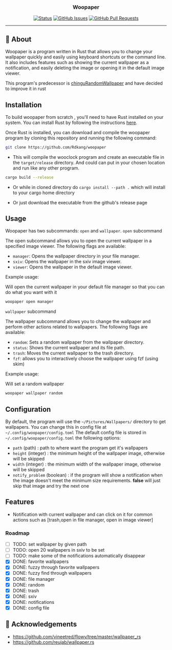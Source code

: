 <h3 align="center">Woopaper</h3>

<div align="center">

  [![Status](https://img.shields.io/badge/status-active-success.svg)]() 
  [![GitHub Issues](https://img.shields.io/github/issues/rdkang/The-Documentation-Compendium.svg)](https://github.com/rdkang/woopaper/issues)
  [![GitHub Pull Requests](https://img.shields.io/github/issues-pr/kylelobo/The-Documentation-Compendium.svg)](https://github.com/kylelobo/The-Documentation-Compendium/pulls)

</div>

---

## 🧐 About
Woopaper is a program written in Rust that allows you to change your wallpaper quickly and easily using keyboard shortcuts or the command line. It also includes features such as showing the current wallpaper as a notification, and easily deleting the image or opening it in the default image viewer.

This program's predecessor is [chinguRandomWallpaper](https://github.com/Rdkang/chinguRandomWallpaper) and have decided to improve it in rust

## Installation
To build woopaper from scratch , you'll need to have Rust installed on your system. You can install Rust by following the instructions [here](https://www.rust-lang.org/tools/install).

Once Rust is installed, you can download and compile the woopaper program by cloning this repository and running the following command:

```bash
git clone https://github.com/Rdkang/woopaper
```
- This will compile the wooclock program and create an executable file in the `target/release` directory. And could can put in your chosen location and run like any other program.
```bash
cargo build --release
```

- Or while in cloned directory do `cargo install --path .` which will install to your cargo home directory

- Or just download the executable from the github's release page


## Usage
Woopaper has two subcommands: `open` and `wallpaper`.
`open` subcommand

The open subcommand allows you to open the current wallpaper in a specified image viewer. The following flags are available:
- `manager`: Opens the wallpaper directory in your file manager.
- `sxiv`: Opens the wallpaper in the sxiv image viewer.
- `viewer`: Opens the wallpaper in the default image viewer.

Example usage:

Will open the current wallpaper in your default file manager so that you can do what you want with it
```bash
woopaper open manager
```

`wallpaper` subcommand

The wallpaper subcommand allows you to change the wallpaper and perform other actions related to wallpapers. The following flags are available:

- `random`: Sets a random wallpaper from the wallpaper directory.
- `status`: Shows the current wallpaper and its file path.
- `trash`: Moves the current wallpaper to the trash directory.
- `fzf`: allows you to interactively choose the wallpaper using fzf (using skim)

Example usage:

Will set a random wallpaper
```bash
woopaper wallpaper random
```
## Configuration
By default, the program will use the `~/Pictures/Wallpapers/` directory to get wallpapers. You can change this in config file at `~/.config/woopaper/config.toml`
The default config file is stored in `~/.config/woopaper/config.toml`
the following options:
- `path` (path) : path to where want the program get it's wallpapers
- `height` (integer) : the minimum height of the wallpaper image, otherwise will be skipped
- `width` (integer) : the minimum width of the wallpaper image, otherwise will be skipped
- `notify_problem` (boolean) : if the program will show a notification when the image doesn't meet the minimum size requirements. **false** will just skip that image and try the next one


## Features

- Notification with current wallpaper and can click on it for common actions such as [trash,open in file manager, open in image viewer]

### Roadmap
- [ ] TODO: set wallpaper by given path
- [ ] TODO: open 20 wallpapers in sxiv to be set
- [ ] TODO: make some of the notifications automatically disappear
- [x] DONE: favorite wallpapers
- [x] DONE: fuzzy through favorite wallpapers
- [x] DONE: fuzzy find through wallpapers
- [x] DONE: file manager
- [x] DONE: random
- [x] DONE: trash
- [x] DONE: sxiv
- [x] DONE: notifications
- [x] DONE: config file

## 🎉 Acknowledgements

- https://github.com/vineetred/flowy/tree/master/wallpaper_rs
- https://github.com/reujab/wallpaper.rs
